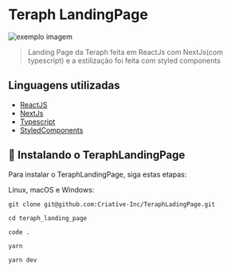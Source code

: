 # Teraph LandingPage

<img src="/src/images/home.png" alt="exemplo imagem">

> Landing Page da Teraph feita em ReactJs com NextJs(com typescript) e a estilização foi feita com styled components
> 

## Linguagens utilizadas

- [ReactJS](https://pt-br.reactjs.org/)
- [NextJs](https://nextjs.org/)
- [Typescript](https://www.typescriptlang.org/)
- [StyledComponents](https://styled-components.com/)

## 🚀 Instalando o TeraphLandingPage

Para instalar o TeraphLandingPage, siga estas etapas:

Linux, macOS e Windows:
```
git clone git@github.com:Criative-Inc/TeraphLadingPage.git

cd teraph_landing_page

code .

yarn

yarn dev
```

